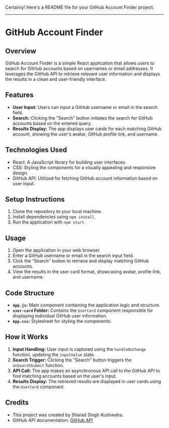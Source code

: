 Certainly! Here's a README file for your GitHub Account Finder project:

---

# GitHub Account Finder

## Overview

GitHub Account Finder is a simple React application that allows users to search for GitHub accounts based on usernames or email addresses. It leverages the GitHub API to retrieve relevant user information and displays the results in a clean and user-friendly interface.

## Features

- **User Input:** Users can input a GitHub username or email in the search field.
- **Search:** Clicking the "Search" button initiates the search for GitHub accounts based on the entered query.
- **Results Display:** The app displays user cards for each matching GitHub account, showing the user's avatar, GitHub profile link, and username.

## Technologies Used

- React: A JavaScript library for building user interfaces.
- CSS: Styling the components for a visually appealing and responsive design.
- GitHub API: Utilized for fetching GitHub account information based on user input.

## Setup Instructions

1. Clone the repository to your local machine.
2. Install dependencies using `npm install`.
3. Run the application with `npm start`.

## Usage

1. Open the application in your web browser.
2. Enter a GitHub username or email in the search input field.
3. Click the "Search" button to retrieve and display matching GitHub accounts.
4. View the results in the user card format, showcasing avatar, profile link, and username.

## Code Structure

- **`App.js`:** Main component containing the application logic and structure.
- **`user-card` Folder:** Contains the `UserCard` component responsible for displaying individual GitHub user information.
- **`App.css`:** Stylesheet for styling the components.

## How it Works

1. **Input Handling:** User input is captured using the `handleOnChange` function, updating the `inputValue` state.
2. **Search Trigger:** Clicking the "Search" button triggers the `onSearchSubmit` function.
3. **API Call:** The app makes an asynchronous API call to the GitHub API to find matching accounts based on the user's input.
4. **Results Display:** The retrieved results are displayed in user cards using the `UserCard` component.

## Credits

- This project was created by Sharad Singh Kushwaha.
- GitHub API documentation: [GitHub API](https://developer.github.com/v3/)

